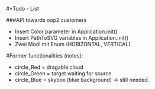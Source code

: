 #*Todo - List


###API towards oop2 customers
* Insert Color parameter in Application.init()
* Insert PathToSVG variables in Application.init()
* Zwei Modi mit Enum (HORIZONTAL, VERTICAL)




#Former functionalities (notes):
* circle_Red = dragable cloud
* circle_Green = target waiting for source
* circle_Blue = skybox (blue background) -> still needed.